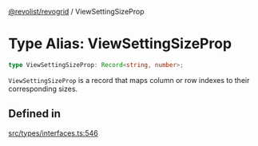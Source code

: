 [@revolist/revogrid](README.md) / ViewSettingSizeProp

# Type Alias: ViewSettingSizeProp

```ts
type ViewSettingSizeProp: Record<string, number>;
```

`ViewSettingSizeProp` is a record that maps column or row indexes to their
corresponding sizes.

## Defined in

[src/types/interfaces.ts:546](https://github.com/revolist/revogrid/blob/ff1c29109648eb0543e674392be7b9af90d92acc/src/types/interfaces.ts#L546)
